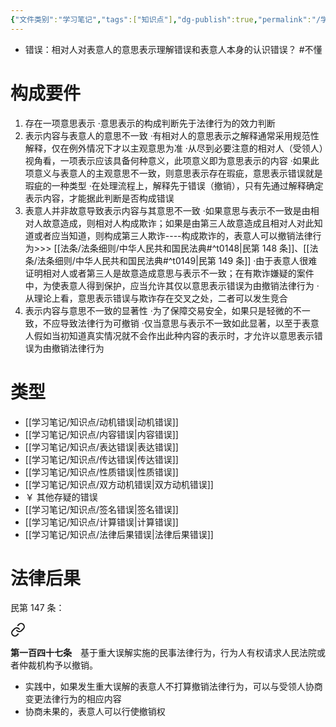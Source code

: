 ```yaml
---
{"文件类别":"学习笔记","tags":["知识点"],"dg-publish":true,"permalink":"/学习笔记/知识点/意思表示错误/","dgPassFrontmatter":true}
---
```


- 错误：相对人对表意人的意思表示理解错误和表意人本身的认识错误？ #不懂

# 构成要件
1. 存在一项意思表示
·意思表示的构成判断先于法律行为的效力判断
2. 表示内容与表意人的意思不一致
·有相对人的意思表示之解释通常采用规范性解释，仅在例外情况下才以主观意思为准
·从尽到必要注意的相对人（受领人）视角看，一项表示应该具备何种意义，此项意义即为意思表示的内容
·如果此项意义与表意人的主观意思不一致，则意思表示存在瑕疵，意思表示错误就是瑕疵的⼀种类型
·在处理流程上，解释先于错误（撤销），只有先通过解释确定表示内容，才能据此判断是否构成错误
3. 表意人并非故意导致表示内容与其意思不一致
·如果意思与表示不一致是由相对人故意造成，则相对人构成欺诈；如果是由第三人故意造成且相对人对此知道或者应当知道，则构成第三人欺诈----构成欺诈的，表意人可以撤销法律行为>>> [[法条/法条细则/中华人民共和国民法典#^t0148\|民第 148 条]]、[[法条/法条细则/中华人民共和国民法典#^t0149\|民第 149 条]]
·由于表意人很难证明相对人或者第三人是故意造成意思与表示不一致；在有欺诈嫌疑的案件中，为使表意人得到保护，应当允许其仅以意思表示错误为由撤销法律行为
·从理论上看，意思表示错误与欺诈存在交叉之处，二者可以发生竞合
4. 表示内容与意思不一致的显著性
·为了保障交易安全，如果只是轻微的不一致，不应导致法律行为可撤销
·仅当意思与表示不一致如此显著，以至于表意人假如当初知道真实情况就不会作出此种内容的表示时，才允许以意思表示错误为由撤销法律行为
# 类型
- [[学习笔记/知识点/动机错误\|动机错误]]
- [[学习笔记/知识点/内容错误\|内容错误]]
- [[学习笔记/知识点/表达错误\|表达错误]]
- [[学习笔记/知识点/传达错误\|传达错误]]
- [[学习笔记/知识点/性质错误\|性质错误]]
- [[学习笔记/知识点/双方动机错误\|双方动机错误]]
- ￥ 其他存疑的错误
- [[学习笔记/知识点/签名错误\|签名错误]]
- [[学习笔记/知识点/计算错误\|计算错误]]
- [[学习笔记/知识点/法律后果错误\|法律后果错误]]
# 法律后果
民第 147 条：
<div class="transclusion internal-embed is-loaded"><a class="markdown-embed-link" href="////#t0147" aria-label="Open link"><svg xmlns="http://www.w3.org/2000/svg" width="24" height="24" viewBox="0 0 24 24" fill="none" stroke="currentColor" stroke-width="2" stroke-linecap="round" stroke-linejoin="round" class="svg-icon lucide-link"><path d="M10 13a5 5 0 0 0 7.54.54l3-3a5 5 0 0 0-7.07-7.07l-1.72 1.71"></path><path d="M14 11a5 5 0 0 0-7.54-.54l-3 3a5 5 0 0 0 7.07 7.07l1.71-1.71"></path></svg></a><div class="markdown-embed">



**第一百四十七条**　基于重大误解实施的民事法律行为，行为人有权请求人民法院或者仲裁机构予以撤销。 

</div></div>

- 实践中，如果发生重大误解的表意人不打算撤销法律行为，可以与受领人协商变更法律行为的相应内容
- 协商未果的，表意人可以行使撤销权